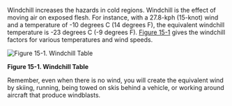 
Windchill increases the hazards in cold regions. Windchill is the effect of moving air on exposed flesh. For instance, with a 27.8-kph (15-knot) wind and a temperature of -10 degrees C (14 degrees F), the equivalent windchill temperature is -23 degrees C (-9 degrees F). [Figure 15-1](#fig15-1) gives the windchill factors for various temperatures and wind speeds.

<a name="fig15-1"></a>![Figure 15-1\. Windchill Table](fig15-01.png)

**Figure 15-1\. Windchill Table**

Remember, even when there is no wind, you will create the equivalent wind by skiing, running, being towed on skis behind a vehicle, or working around aircraft that produce windblasts.
